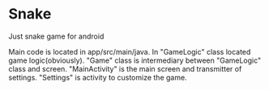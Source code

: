 # Snake
Just snake game for android

Main code is located in app/src/main/java.
In "GameLogic" class located game logic(obviously).
"Game" class is intermediary between "GameLogic" class and screen.
"MainActivity" is the main screen and transmitter of settings.
"Settings" is activity to customize the game.
